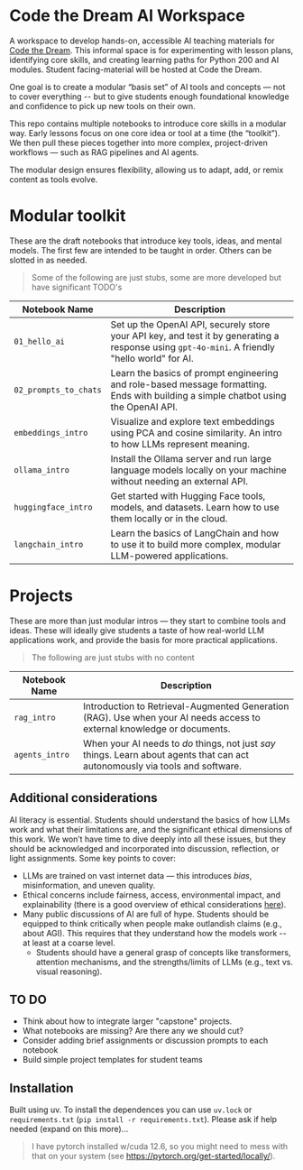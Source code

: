 # Code the Dream AI Workspace
A workspace to develop hands-on, accessible AI teaching materials for [Code the Dream](https://codethedream.org/). This informal space is for experimenting with lesson plans, identifying core skills, and creating learning paths for Python 200 and AI modules. Student facing-material will be hosted at Code the Dream. 

One goal is to create a modular “basis set” of AI tools and concepts — not to cover everything -- but to give students enough foundational knowledge and confidence to pick up new tools on their own.

This repo contains multiple notebooks to introduce core skills in a modular way. Early lessons focus on one core idea or tool at a time (the “toolkit”). We then pull these pieces together into more complex, project-driven workflows — such as RAG pipelines and AI agents.

The modular design ensures flexibility, allowing us to adapt, add, or remix content as tools evolve.

# Modular toolkit
These are the draft notebooks that introduce key tools, ideas, and mental models. The first few are intended to be taught in order. Others can be slotted in as needed. 

> Some of the following are just stubs, some are more developed but have significant TODO's

| Notebook Name         | Description |
|-----------------------|-------------|
| `01_hello_ai`         | Set up the OpenAI API, securely store your API key, and test it by generating a response using `gpt-4o-mini`. A friendly "hello world" for AI. |
| `02_prompts_to_chats` | Learn the basics of prompt engineering and role-based message formatting. Ends with building a simple chatbot using the OpenAI API. |
| `embeddings_intro`    | Visualize and explore text embeddings using PCA and cosine similarity. An intro to how LLMs represent meaning. |
| `ollama_intro`        | Install the Ollama server and run large language models locally on your machine without needing an external API. |
| `huggingface_intro`   | Get started with Hugging Face tools, models, and datasets. Learn how to use them locally or in the cloud. |
| `langchain_intro`     | Learn the basics of LangChain and how to use it to build more complex, modular LLM-powered applications. |

# Projects
These are more than just modular intros — they start to combine tools and ideas. These will ideally give students a taste of how real-world LLM applications work, and provide the basis for more practical applications.

> The following are just stubs with no content

| Notebook Name         | Description |
|-----------------------|-------------|
| `rag_intro`           | Introduction to Retrieval-Augmented Generation (RAG). Use when your AI needs access to external knowledge or documents. |
| `agents_intro`        | When your AI needs to *do* things, not just *say* things. Learn about agents that can act autonomously via tools and software. |

## Additional considerations
AI literacy is essential. Students should understand the basics of how LLMs work and what their limitations are, and the significant ethical dimensions of this work. We won’t have time to dive deeply into all these issues, but they should be acknowledged and incorporated into discussion, reflection, or light assignments. Some key points to cover: 

- LLMs are trained on vast internet data — this introduces *bias*, misinformation, and uneven quality.
- Ethical concerns include fairness, access, environmental impact, and explainability (there is a good overview of ethical considerations [here](https://libguides.amherst.edu/c.php?g=1350530&p=9969379)). 
- Many public discussions of AI are full of hype. Students should be equipped to think critically when people make outlandish claims (e.g., about AGI). This requires that they understand how the models work -- at least at a coarse level. 
  - Students should have a general grasp of concepts like transformers, attention mechanisms, and the strengths/limits of LLMs (e.g., text vs. visual reasoning).


## TO DO
- Think about how to integrate larger "capstone" projects.
- What notebooks are missing? Are there any we should cut? 
- Consider adding brief assignments or discussion prompts to each notebook
- Build simple project templates for student teams

## Installation
Built using uv. To install the dependences you can use `uv.lock` or `requirements.txt` (`pip install -r requirements.txt`). Please ask if help needed (expand on this more)...

> I have pytorch installed w/cuda 12.6, so you might need to mess with that on your system (see https://pytorch.org/get-started/locally/).
